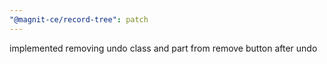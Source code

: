```yaml
---
"@magnit-ce/record-tree": patch
---
```


implemented removing undo class and part from remove button after undo
